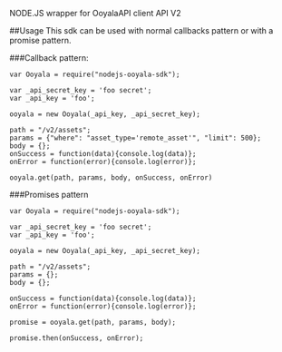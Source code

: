 NODE.JS wrapper for OoyalaAPI client API V2


##Usage
This sdk can be used with normal callbacks pattern or with a promise pattern.

###Callback pattern:

```
var Ooyala = require("nodejs-ooyala-sdk");

var _api_secret_key = 'foo secret';
var _api_key = 'foo';

ooyala = new Ooyala(_api_key, _api_secret_key);

path = "/v2/assets";
params = {"where": "asset_type='remote_asset'", "limit": 500};
body = {};
onSuccess = function(data){console.log(data)};
onError = function(error){console.log(error)};

ooyala.get(path, params, body, onSuccess, onError)

```

###Promises pattern

```
var Ooyala = require("nodejs-ooyala-sdk");

var _api_secret_key = 'foo secret';
var _api_key = 'foo';

ooyala = new Ooyala(_api_key, _api_secret_key);

path = "/v2/assets";
params = {};
body = {};

onSuccess = function(data){console.log(data)};
onError = function(error){console.log(error)};

promise = ooyala.get(path, params, body);

promise.then(onSuccess, onError);
```
